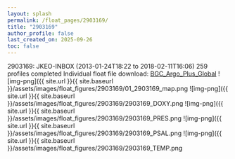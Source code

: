 ```yaml
---
layout: splash
permalink: /float_pages/2903169/
title: "2903169"
author_profile: false
last_created_on: 2025-09-26
toc: false
---
```

 
2903169: JKEO-INBOX (2013-01-24T18:22 to 2018-02-11T16:06)
259 profiles completed
Individual float file download: [BGC_Argo_Plus_Global](https://ftp.soest.hawaii.edu/bgc_argo_plus/Individual_Floats/outliers_removed/2903169_Sprof_processed.nc)
![img-png]({{ site.url }}{{ site.baseurl }}/assets/images/float_figures/2903169/01_2903169_map.png
![img-png]({{ site.url }}{{ site.baseurl }}/assets/images/float_figures/2903169/2903169_DOXY.png
![img-png]({{ site.url }}{{ site.baseurl }}/assets/images/float_figures/2903169/2903169_PRES.png
![img-png]({{ site.url }}{{ site.baseurl }}/assets/images/float_figures/2903169/2903169_PSAL.png
![img-png]({{ site.url }}{{ site.baseurl }}/assets/images/float_figures/2903169/2903169_TEMP.png

